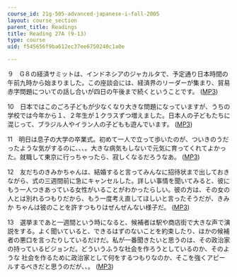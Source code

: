 ```yaml
---
course_id: 21g-505-advanced-japanese-i-fall-2005
layout: course_section
parent_title: Readings
title: Reading 27A (9-13)
type: course
uid: f545656f9ba612ec37ee6750240c1a0e

---
```


９　G８の経済サミットは、インドネシアのジャカルタで、予定通り日本時間の午前九時から始まりました。この座談会には、経済界のリーダーが集まり、貿易赤字問題についての話し合いが四日の午後まで続くということです。 ([MP3](/ans7870/21f/21f.505/f05/audio/Lesson27A-9.mp3))

10　日本ではこのごろ子どもが少なくなり大きな問題になっていますが、うちの学校では今年から１、２年生が１クラスずつ増えました。日本人の子どもたちに混じって、ブラジル人やイラン人の子どもも遊んでいます。 ([MP3](/ans7870/21f/21f.505/f05/audio/Lesson27A-10.mp3))

11　明日は息子の大学の卒業式。初めて一人で立って歩いたのが、ついきのうだったような気がするのに、、、。大きな病気もしないで元気に育ってくれてよかった。就職して東京に行っちゃったら、寂しくなるだろうなあ。 ([MP3](/ans7870/21f/21f.505/f05/audio/Lesson27A-11.mp3))

12　友だちのきみかちゃんは、結婚すると言ってみんなに招待状まで出しておきながら、式の三週間前に急にキャンセルした。詳しい事情を聞いてみると、彼にもう一人つきあっている女性がいることがわかったらしい。彼の方は、その女の人とは別れるつもりだから、もう一度考え直してほしいと言ったそうだが、きみか ちゃんは彼のことを許すつもりはぜんぜんない様子だ。 ([MP3](/ans7870/21f/21f.505/f05/audio/Lesson27A-12.mp3))

13　選挙まであと一週間という時になると、候補者は駅や商店街で大きな声で演説をする。よく聞いていると、できるはずのないことを約束したり、ほかの候補者の悪口を言ったりしているだけだ。私が一番聞きたいと思うのは、その政治家の持っているビジョンだ。どういうふうな社会を作ろうとしているのか、そのような 社会を作るために政治家として何をするつもりなのか、そこを強くアピールするべきだと思うのだが、、。 ([MP3](/ans7870/21f/21f.505/f05/audio/Lesson27A-13.mp3))